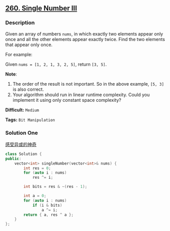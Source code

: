 ## [260. Single Number III](https://leetcode.com/problems/single-number-iii/description/)

### Description

Given an array of numbers `nums`, in which exactly two elements appear only once and all the other elements appear exactly twice. Find the two elements that appear only once.

For example:

Given `nums = [1, 2, 1, 3, 2, 5]`, return `[3, 5]`.

**Note**:

1. The order of the result is not important. So in the above example, `[5, 3]` is also correct.
2. Your algorithm should run in linear runtime complexity. Could you implement it using only constant space complexity?



**Difficult:** `Medium`

**Tags:** `Bit Manipulation`



### Solution One

[感受异或的神奇](https://www.lijinma.com/blog/2014/05/29/amazing-xor/)

```c++
class Solution {
public:
    vector<int> singleNumber(vector<int>& nums) {
        int res = 0;
        for (auto i : nums)
            res ^= i;

        int bits = res & ~(res - 1);

        int a = 0;
        for (auto i : nums)
            if (i & bits)
                a ^= i;
        return { a, res ^ a };
    }
};
```



